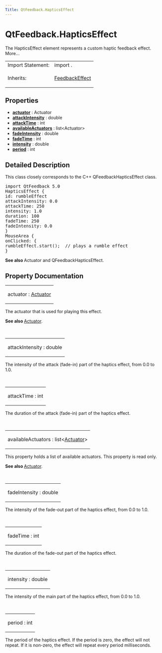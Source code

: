 ```yaml
---
Title: QtFeedback.HapticsEffect
---
```


# QtFeedback.HapticsEffect

<span class="subtitle"></span>
<!-- $$$HapticsEffect-brief -->
<p>The HapticsEffect element represents a custom haptic feedback effect. More...</p>
<!-- @@@HapticsEffect -->
<table class="alignedsummary">
<tr><td class="memItemLeft rightAlign topAlign"> Import Statement:</td><td class="memItemRight bottomAlign"> import  .</td></tr><tr><td class="memItemLeft rightAlign topAlign"> Inherits:</td><td class="memItemRight bottomAlign"> <p><a href="QtFeedback.FeedbackEffect.md">FeedbackEffect</a></p>
</td></tr></table><ul>
</ul>
<h2 id="properties">Properties</h2>
<ul>
<li class="fn"><b><b><a href="QtFeedback.hapticseffect.md#actuator-prop">actuator</a></b></b> : Actuator</li>
<li class="fn"><b><b><a href="QtFeedback.hapticseffect.md#attackIntensity-prop">attackIntensity</a></b></b> : double</li>
<li class="fn"><b><b><a href="QtFeedback.hapticseffect.md#attackTime-prop">attackTime</a></b></b> : int</li>
<li class="fn"><b><b><a href="QtFeedback.hapticseffect.md#availableActuators-prop">availableActuators</a></b></b> : list&lt;Actuator&gt;</li>
<li class="fn"><b><b><a href="QtFeedback.hapticseffect.md#fadeIntensity-prop">fadeIntensity</a></b></b> : double</li>
<li class="fn"><b><b><a href="QtFeedback.hapticseffect.md#fadeTime-prop">fadeTime</a></b></b> : int</li>
<li class="fn"><b><b><a href="QtFeedback.hapticseffect.md#intensity-prop">intensity</a></b></b> : double</li>
<li class="fn"><b><b><a href="QtFeedback.hapticseffect.md#period-prop">period</a></b></b> : int</li>
</ul>
<!-- $$$HapticsEffect-description -->
<h2 id="details">Detailed Description</h2>
</p>
<p>This class closely corresponds to the C++ QFeedbackHapticsEffect class.</p>
<pre class="qml">import QtFeedback 5.0
HapticsEffect {
id: rumbleEffect
attackIntensity: 0.0
attackTime: 250
intensity: 1.0
duration: 100
fadeTime: 250
fadeIntensity: 0.0
}
MouseArea {
onClicked: {
rumbleEffect.start();  // plays a rumble effect
}</pre>
<p><b>See also </b>Actuator and QFeedbackHapticsEffect.</p>
<!-- @@@HapticsEffect -->
<h2>Property Documentation</h2>
<!-- $$$actuator -->
<table class="qmlname"><tr valign="top" id="actuator-prop"><td class="tblQmlPropNode"><p><span class="name">actuator</span> : <span class="type"><a href="QtFeedback.actuator.md">Actuator</a></span></p></td></tr></table><p>The actuator that is used for playing this effect.</p>
<p><b>See also </b><a href="QtFeedback.actuator.md">Actuator</a>.</p>
<!-- @@@actuator -->
<br/>
<!-- $$$attackIntensity -->
<table class="qmlname"><tr valign="top" id="attackIntensity-prop"><td class="tblQmlPropNode"><p><span class="name">attackIntensity</span> : <span class="type">double</span></p></td></tr></table><p>The intensity of the attack (fade-in) part of the haptics effect, from 0.0 to 1.0&#x2e;</p>
<!-- @@@attackIntensity -->
<br/>
<!-- $$$attackTime -->
<table class="qmlname"><tr valign="top" id="attackTime-prop"><td class="tblQmlPropNode"><p><span class="name">attackTime</span> : <span class="type">int</span></p></td></tr></table><p>The duration of the attack (fade-in) part of the haptics effect.</p>
<!-- @@@attackTime -->
<br/>
<!-- $$$availableActuators -->
<table class="qmlname"><tr valign="top" id="availableActuators-prop"><td class="tblQmlPropNode"><p><span class="name">availableActuators</span> : <span class="type">list</span>&lt;<span class="type"><a href="QtFeedback.actuator.md">Actuator</a></span>&gt;</p></td></tr></table><p>This property holds a list of available actuators. This property is read only.</p>
<p><b>See also </b><a href="QtFeedback.actuator.md">Actuator</a>.</p>
<!-- @@@availableActuators -->
<br/>
<!-- $$$fadeIntensity -->
<table class="qmlname"><tr valign="top" id="fadeIntensity-prop"><td class="tblQmlPropNode"><p><span class="name">fadeIntensity</span> : <span class="type">double</span></p></td></tr></table><p>The intensity of the fade-out part of the haptics effect, from 0.0 to 1.0&#x2e;</p>
<!-- @@@fadeIntensity -->
<br/>
<!-- $$$fadeTime -->
<table class="qmlname"><tr valign="top" id="fadeTime-prop"><td class="tblQmlPropNode"><p><span class="name">fadeTime</span> : <span class="type">int</span></p></td></tr></table><p>The duration of the fade-out part of the haptics effect.</p>
<!-- @@@fadeTime -->
<br/>
<!-- $$$intensity -->
<table class="qmlname"><tr valign="top" id="intensity-prop"><td class="tblQmlPropNode"><p><span class="name">intensity</span> : <span class="type">double</span></p></td></tr></table><p>The intensity of the main part of the haptics effect, from 0.0 to 1.0&#x2e;</p>
<!-- @@@intensity -->
<br/>
<!-- $$$period -->
<table class="qmlname"><tr valign="top" id="period-prop"><td class="tblQmlPropNode"><p><span class="name">period</span> : <span class="type">int</span></p></td></tr></table><p>The period of the haptics effect. If the period is zero, the effect will not repeat. If it is non-zero, the effect will repeat every period milliseconds.</p>
<!-- @@@period -->
